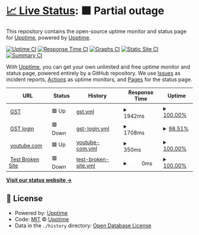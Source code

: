 # [📈 Live Status](https://https://test2a.github.io/GST_status/): <!--live status--> **🟧 Partial outage**

This repository contains the open-source uptime monitor and status page for [Upptime](https://upptime.js.org), powered by [Upptime](https://github.com/upptime/upptime).

[![Uptime CI](https://github.com/upptime/upptime/workflows/Uptime%20CI/badge.svg)](https://github.com/upptime/upptime/actions?query=workflow%3A%22Uptime+CI%22)
[![Response Time CI](https://github.com/upptime/upptime/workflows/Response%20Time%20CI/badge.svg)](https://github.com/upptime/upptime/actions?query=workflow%3A%22Response+Time+CI%22)
[![Graphs CI](https://github.com/upptime/upptime/workflows/Graphs%20CI/badge.svg)](https://github.com/upptime/upptime/actions?query=workflow%3A%22Graphs+CI%22)
[![Static Site CI](https://github.com/upptime/upptime/workflows/Static%20Site%20CI/badge.svg)](https://github.com/upptime/upptime/actions?query=workflow%3A%22Static+Site+CI%22)
[![Summary CI](https://github.com/upptime/upptime/workflows/Summary%20CI/badge.svg)](https://github.com/upptime/upptime/actions?query=workflow%3A%22Summary+CI%22)

With [Upptime](https://upptime.js.org), you can get your own unlimited and free uptime monitor and status page, powered entirely by a GitHub repository. We use [Issues](https://github.com/upptime/upptime/issues) as incident reports, [Actions](https://github.com/upptime/upptime/actions) as uptime monitors, and [Pages](https://https://test2a.github.io/GST_status/) for the status page.

<!--start: status pages-->
<!-- This summary is generated by Upptime (https://github.com/upptime/upptime) -->
<!-- Do not edit this manually, your changes will be overwritten -->
<!-- prettier-ignore -->
| URL | Status | History | Response Time | Uptime |
| --- | ------ | ------- | ------------- | ------ |
| <img alt="" src="https://favicons.githubusercontent.com/www.gst.gov.in" height="13"> [GST](https://www.gst.gov.in) | 🟩 Up | [gst.yml](https://github.com/test2a/GST_status/commits/HEAD/history/gst.yml) | <details><summary><img alt="Response time graph" src="./graphs/gst/response-time-week.png" height="20"> 1942ms</summary><br><a href="https://https://test2a.github.io/GST_status//history/gst"><img alt="Response time 1860" src="https://img.shields.io/endpoint?url=https%3A%2F%2Fraw.githubusercontent.com%2Ftest2a%2FGST_status%2FHEAD%2Fapi%2Fgst%2Fresponse-time.json"></a><br><a href="https://https://test2a.github.io/GST_status//history/gst"><img alt="24-hour response time 1996" src="https://img.shields.io/endpoint?url=https%3A%2F%2Fraw.githubusercontent.com%2Ftest2a%2FGST_status%2FHEAD%2Fapi%2Fgst%2Fresponse-time-day.json"></a><br><a href="https://https://test2a.github.io/GST_status//history/gst"><img alt="7-day response time 1942" src="https://img.shields.io/endpoint?url=https%3A%2F%2Fraw.githubusercontent.com%2Ftest2a%2FGST_status%2FHEAD%2Fapi%2Fgst%2Fresponse-time-week.json"></a><br><a href="https://https://test2a.github.io/GST_status//history/gst"><img alt="30-day response time 1914" src="https://img.shields.io/endpoint?url=https%3A%2F%2Fraw.githubusercontent.com%2Ftest2a%2FGST_status%2FHEAD%2Fapi%2Fgst%2Fresponse-time-month.json"></a><br><a href="https://https://test2a.github.io/GST_status//history/gst"><img alt="1-year response time 1860" src="https://img.shields.io/endpoint?url=https%3A%2F%2Fraw.githubusercontent.com%2Ftest2a%2FGST_status%2FHEAD%2Fapi%2Fgst%2Fresponse-time-year.json"></a></details> | <details><summary><a href="https://https://test2a.github.io/GST_status//history/gst">100.00%</a></summary><a href="https://https://test2a.github.io/GST_status//history/gst"><img alt="All-time uptime 99.53%" src="https://img.shields.io/endpoint?url=https%3A%2F%2Fraw.githubusercontent.com%2Ftest2a%2FGST_status%2FHEAD%2Fapi%2Fgst%2Fuptime.json"></a><br><a href="https://https://test2a.github.io/GST_status//history/gst"><img alt="24-hour uptime 100.00%" src="https://img.shields.io/endpoint?url=https%3A%2F%2Fraw.githubusercontent.com%2Ftest2a%2FGST_status%2FHEAD%2Fapi%2Fgst%2Fuptime-day.json"></a><br><a href="https://https://test2a.github.io/GST_status//history/gst"><img alt="7-day uptime 100.00%" src="https://img.shields.io/endpoint?url=https%3A%2F%2Fraw.githubusercontent.com%2Ftest2a%2FGST_status%2FHEAD%2Fapi%2Fgst%2Fuptime-week.json"></a><br><a href="https://https://test2a.github.io/GST_status//history/gst"><img alt="30-day uptime 98.82%" src="https://img.shields.io/endpoint?url=https%3A%2F%2Fraw.githubusercontent.com%2Ftest2a%2FGST_status%2FHEAD%2Fapi%2Fgst%2Fuptime-month.json"></a><br><a href="https://https://test2a.github.io/GST_status//history/gst"><img alt="1-year uptime 99.53%" src="https://img.shields.io/endpoint?url=https%3A%2F%2Fraw.githubusercontent.com%2Ftest2a%2FGST_status%2FHEAD%2Fapi%2Fgst%2Fuptime-year.json"></a></details>
| <img alt="" src="https://favicons.githubusercontent.com/services.gst.gov.in" height="13"> [GST login](https://services.gst.gov.in/services/login) | 🟥 Down | [gst-login.yml](https://github.com/test2a/GST_status/commits/HEAD/history/gst-login.yml) | <details><summary><img alt="Response time graph" src="./graphs/gst-login/response-time-week.png" height="20"> 1708ms</summary><br><a href="https://https://test2a.github.io/GST_status//history/gst-login"><img alt="Response time 1639" src="https://img.shields.io/endpoint?url=https%3A%2F%2Fraw.githubusercontent.com%2Ftest2a%2FGST_status%2FHEAD%2Fapi%2Fgst-login%2Fresponse-time.json"></a><br><a href="https://https://test2a.github.io/GST_status//history/gst-login"><img alt="24-hour response time 1832" src="https://img.shields.io/endpoint?url=https%3A%2F%2Fraw.githubusercontent.com%2Ftest2a%2FGST_status%2FHEAD%2Fapi%2Fgst-login%2Fresponse-time-day.json"></a><br><a href="https://https://test2a.github.io/GST_status//history/gst-login"><img alt="7-day response time 1708" src="https://img.shields.io/endpoint?url=https%3A%2F%2Fraw.githubusercontent.com%2Ftest2a%2FGST_status%2FHEAD%2Fapi%2Fgst-login%2Fresponse-time-week.json"></a><br><a href="https://https://test2a.github.io/GST_status//history/gst-login"><img alt="30-day response time 1647" src="https://img.shields.io/endpoint?url=https%3A%2F%2Fraw.githubusercontent.com%2Ftest2a%2FGST_status%2FHEAD%2Fapi%2Fgst-login%2Fresponse-time-month.json"></a><br><a href="https://https://test2a.github.io/GST_status//history/gst-login"><img alt="1-year response time 1639" src="https://img.shields.io/endpoint?url=https%3A%2F%2Fraw.githubusercontent.com%2Ftest2a%2FGST_status%2FHEAD%2Fapi%2Fgst-login%2Fresponse-time-year.json"></a></details> | <details><summary><a href="https://https://test2a.github.io/GST_status//history/gst-login">98.51%</a></summary><a href="https://https://test2a.github.io/GST_status//history/gst-login"><img alt="All-time uptime 94.99%" src="https://img.shields.io/endpoint?url=https%3A%2F%2Fraw.githubusercontent.com%2Ftest2a%2FGST_status%2FHEAD%2Fapi%2Fgst-login%2Fuptime.json"></a><br><a href="https://https://test2a.github.io/GST_status//history/gst-login"><img alt="24-hour uptime 99.99%" src="https://img.shields.io/endpoint?url=https%3A%2F%2Fraw.githubusercontent.com%2Ftest2a%2FGST_status%2FHEAD%2Fapi%2Fgst-login%2Fuptime-day.json"></a><br><a href="https://https://test2a.github.io/GST_status//history/gst-login"><img alt="7-day uptime 98.51%" src="https://img.shields.io/endpoint?url=https%3A%2F%2Fraw.githubusercontent.com%2Ftest2a%2FGST_status%2FHEAD%2Fapi%2Fgst-login%2Fuptime-week.json"></a><br><a href="https://https://test2a.github.io/GST_status//history/gst-login"><img alt="30-day uptime 95.56%" src="https://img.shields.io/endpoint?url=https%3A%2F%2Fraw.githubusercontent.com%2Ftest2a%2FGST_status%2FHEAD%2Fapi%2Fgst-login%2Fuptime-month.json"></a><br><a href="https://https://test2a.github.io/GST_status//history/gst-login"><img alt="1-year uptime 94.99%" src="https://img.shields.io/endpoint?url=https%3A%2F%2Fraw.githubusercontent.com%2Ftest2a%2FGST_status%2FHEAD%2Fapi%2Fgst-login%2Fuptime-year.json"></a></details>
| <img alt="" src="https://favicons.githubusercontent.com/youtube.com" height="13"> [youtube.com](https://youtube.com) | 🟩 Up | [youtube-com.yml](https://github.com/test2a/GST_status/commits/HEAD/history/youtube-com.yml) | <details><summary><img alt="Response time graph" src="./graphs/youtube-com/response-time-week.png" height="20"> 350ms</summary><br><a href="https://https://test2a.github.io/GST_status//history/youtube-com"><img alt="Response time 373" src="https://img.shields.io/endpoint?url=https%3A%2F%2Fraw.githubusercontent.com%2Ftest2a%2FGST_status%2FHEAD%2Fapi%2Fyoutube-com%2Fresponse-time.json"></a><br><a href="https://https://test2a.github.io/GST_status//history/youtube-com"><img alt="24-hour response time 464" src="https://img.shields.io/endpoint?url=https%3A%2F%2Fraw.githubusercontent.com%2Ftest2a%2FGST_status%2FHEAD%2Fapi%2Fyoutube-com%2Fresponse-time-day.json"></a><br><a href="https://https://test2a.github.io/GST_status//history/youtube-com"><img alt="7-day response time 350" src="https://img.shields.io/endpoint?url=https%3A%2F%2Fraw.githubusercontent.com%2Ftest2a%2FGST_status%2FHEAD%2Fapi%2Fyoutube-com%2Fresponse-time-week.json"></a><br><a href="https://https://test2a.github.io/GST_status//history/youtube-com"><img alt="30-day response time 361" src="https://img.shields.io/endpoint?url=https%3A%2F%2Fraw.githubusercontent.com%2Ftest2a%2FGST_status%2FHEAD%2Fapi%2Fyoutube-com%2Fresponse-time-month.json"></a><br><a href="https://https://test2a.github.io/GST_status//history/youtube-com"><img alt="1-year response time 373" src="https://img.shields.io/endpoint?url=https%3A%2F%2Fraw.githubusercontent.com%2Ftest2a%2FGST_status%2FHEAD%2Fapi%2Fyoutube-com%2Fresponse-time-year.json"></a></details> | <details><summary><a href="https://https://test2a.github.io/GST_status//history/youtube-com">100.00%</a></summary><a href="https://https://test2a.github.io/GST_status//history/youtube-com"><img alt="All-time uptime 100.00%" src="https://img.shields.io/endpoint?url=https%3A%2F%2Fraw.githubusercontent.com%2Ftest2a%2FGST_status%2FHEAD%2Fapi%2Fyoutube-com%2Fuptime.json"></a><br><a href="https://https://test2a.github.io/GST_status//history/youtube-com"><img alt="24-hour uptime 100.00%" src="https://img.shields.io/endpoint?url=https%3A%2F%2Fraw.githubusercontent.com%2Ftest2a%2FGST_status%2FHEAD%2Fapi%2Fyoutube-com%2Fuptime-day.json"></a><br><a href="https://https://test2a.github.io/GST_status//history/youtube-com"><img alt="7-day uptime 100.00%" src="https://img.shields.io/endpoint?url=https%3A%2F%2Fraw.githubusercontent.com%2Ftest2a%2FGST_status%2FHEAD%2Fapi%2Fyoutube-com%2Fuptime-week.json"></a><br><a href="https://https://test2a.github.io/GST_status//history/youtube-com"><img alt="30-day uptime 100.00%" src="https://img.shields.io/endpoint?url=https%3A%2F%2Fraw.githubusercontent.com%2Ftest2a%2FGST_status%2FHEAD%2Fapi%2Fyoutube-com%2Fuptime-month.json"></a><br><a href="https://https://test2a.github.io/GST_status//history/youtube-com"><img alt="1-year uptime 100.00%" src="https://img.shields.io/endpoint?url=https%3A%2F%2Fraw.githubusercontent.com%2Ftest2a%2FGST_status%2FHEAD%2Fapi%2Fyoutube-com%2Fuptime-year.json"></a></details>
| <img alt="" src="https://favicons.githubusercontent.com/thissitedoesnotexist.koj.co" height="13"> [Test Broken Site](https://thissitedoesnotexist.koj.co) | 🟥 Down | [test-broken-site.yml](https://github.com/test2a/GST_status/commits/HEAD/history/test-broken-site.yml) | <details><summary><img alt="Response time graph" src="./graphs/test-broken-site/response-time-week.png" height="20"> 0ms</summary><br><a href="https://https://test2a.github.io/GST_status//history/test-broken-site"><img alt="Response time 0" src="https://img.shields.io/endpoint?url=https%3A%2F%2Fraw.githubusercontent.com%2Ftest2a%2FGST_status%2FHEAD%2Fapi%2Ftest-broken-site%2Fresponse-time.json"></a><br><a href="https://https://test2a.github.io/GST_status//history/test-broken-site"><img alt="24-hour response time 0" src="https://img.shields.io/endpoint?url=https%3A%2F%2Fraw.githubusercontent.com%2Ftest2a%2FGST_status%2FHEAD%2Fapi%2Ftest-broken-site%2Fresponse-time-day.json"></a><br><a href="https://https://test2a.github.io/GST_status//history/test-broken-site"><img alt="7-day response time 0" src="https://img.shields.io/endpoint?url=https%3A%2F%2Fraw.githubusercontent.com%2Ftest2a%2FGST_status%2FHEAD%2Fapi%2Ftest-broken-site%2Fresponse-time-week.json"></a><br><a href="https://https://test2a.github.io/GST_status//history/test-broken-site"><img alt="30-day response time 0" src="https://img.shields.io/endpoint?url=https%3A%2F%2Fraw.githubusercontent.com%2Ftest2a%2FGST_status%2FHEAD%2Fapi%2Ftest-broken-site%2Fresponse-time-month.json"></a><br><a href="https://https://test2a.github.io/GST_status//history/test-broken-site"><img alt="1-year response time 0" src="https://img.shields.io/endpoint?url=https%3A%2F%2Fraw.githubusercontent.com%2Ftest2a%2FGST_status%2FHEAD%2Fapi%2Ftest-broken-site%2Fresponse-time-year.json"></a></details> | <details><summary><a href="https://https://test2a.github.io/GST_status//history/test-broken-site">100.00%</a></summary><a href="https://https://test2a.github.io/GST_status//history/test-broken-site"><img alt="All-time uptime 100.00%" src="https://img.shields.io/endpoint?url=https%3A%2F%2Fraw.githubusercontent.com%2Ftest2a%2FGST_status%2FHEAD%2Fapi%2Ftest-broken-site%2Fuptime.json"></a><br><a href="https://https://test2a.github.io/GST_status//history/test-broken-site"><img alt="24-hour uptime 100.00%" src="https://img.shields.io/endpoint?url=https%3A%2F%2Fraw.githubusercontent.com%2Ftest2a%2FGST_status%2FHEAD%2Fapi%2Ftest-broken-site%2Fuptime-day.json"></a><br><a href="https://https://test2a.github.io/GST_status//history/test-broken-site"><img alt="7-day uptime 100.00%" src="https://img.shields.io/endpoint?url=https%3A%2F%2Fraw.githubusercontent.com%2Ftest2a%2FGST_status%2FHEAD%2Fapi%2Ftest-broken-site%2Fuptime-week.json"></a><br><a href="https://https://test2a.github.io/GST_status//history/test-broken-site"><img alt="30-day uptime 100.00%" src="https://img.shields.io/endpoint?url=https%3A%2F%2Fraw.githubusercontent.com%2Ftest2a%2FGST_status%2FHEAD%2Fapi%2Ftest-broken-site%2Fuptime-month.json"></a><br><a href="https://https://test2a.github.io/GST_status//history/test-broken-site"><img alt="1-year uptime 100.00%" src="https://img.shields.io/endpoint?url=https%3A%2F%2Fraw.githubusercontent.com%2Ftest2a%2FGST_status%2FHEAD%2Fapi%2Ftest-broken-site%2Fuptime-year.json"></a></details>

<!--end: status pages-->

[**Visit our status website →**](https://https://test2a.github.io/GST_status/)

## 📄 License

- Powered by: [Upptime](https://github.com/upptime/upptime)
- Code: [MIT](./LICENSE) © [Upptime](https://upptime.js.org)
- Data in the `./history` directory: [Open Database License](https://opendatacommons.org/licenses/odbl/1-0/)
